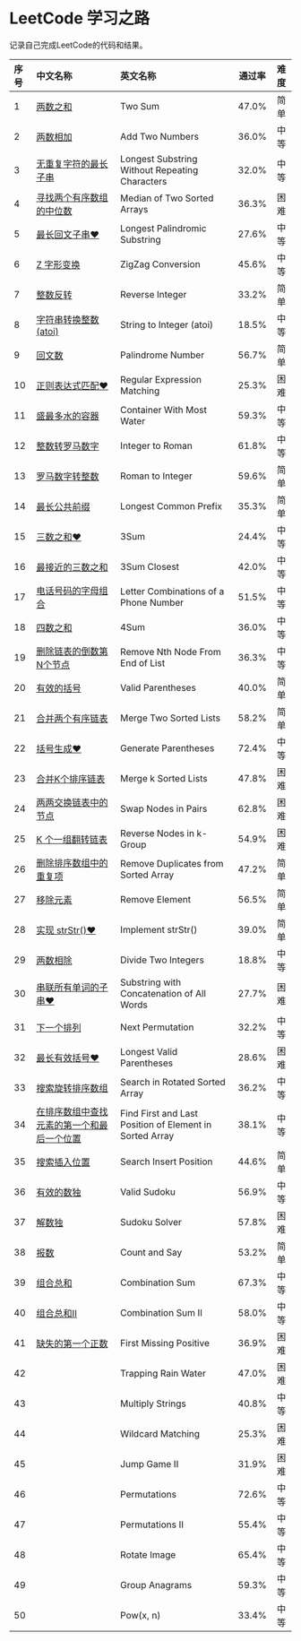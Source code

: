 # LeetCode 学习之路 #
记录自己完成LeetCode的代码和结果。  

序号 |    中文名称    |    英文名称    |    通过率    |    难度   
:--- |    :------    |    :-------   |    :-----:   |    :----:   
1    | [两数之和](./1.两数之和.md) | Two Sum | 47.0% | 简单  
2    | [两数相加](./2.两数相加.md) | Add Two Numbers | 36.0% | 中等  
3    | [无重复字符的最长子串](./3.无重复字符的最长子串.md) | Longest Substring Without Repeating Characters | 32.0% | 中等   
4    | [寻找两个有序数组的中位数](./4.寻找两个有序数组的中位数.md) | Median of Two Sorted Arrays | 36.3% | 困难  
5    | [最长回文子串❤](./5.最长回文子串.md) | Longest Palindromic Substring | 27.6% | 中等  
6    | [Z 字形变换](./6.Z字形变换.md) | ZigZag Conversion | 45.6% | 中等  
7    | [整数反转](./7.整数反转.md) | Reverse Integer | 33.2% | 简单  
8    | [字符串转换整数 (atoi)](./8.字符串转换整数(atoi).md) | String to Integer (atoi) | 18.5% | 中等  
9    | [回文数](./9.回文数.md) | Palindrome Number | 56.7% | 简单  
10   | [正则表达式匹配❤](./10.正则表达式匹配.md) | Regular Expression Matching | 25.3% | 困难  
11   | [盛最多水的容器](./11.盛最多水的容器.md) | Container With Most Water | 59.3% | 中等  
12   | [整数转罗马数字](./12.整数转罗马数字.md) | Integer to Roman | 61.8% | 中等  
13   | [罗马数字转整数](./13.罗马数字转整数.md) | Roman to Integer | 59.6% | 简单  
14   | [最长公共前缀](./14.最长公共前缀.md) | Longest Common Prefix | 35.3% | 简单  
15   | [三数之和❤](./15.三数之和.md) | 3Sum | 24.4% | 中等  
16   | [最接近的三数之和](./16.最接近的三数之和.md) | 3Sum Closest | 42.0% | 中等  
17   | [电话号码的字母组合](./17.电话号码的字母组合.md) | Letter Combinations of a Phone Number | 51.5% | 中等  
18   | [四数之和](./18.四数之和.md) | 4Sum | 36.0% | 中等  
19   | [删除链表的倒数第N个节点](./19.删除链表的倒数第N个节点.md) | Remove Nth Node From End of List | 36.3% | 中等  
20   | [有效的括号](./20.有效的括号.md) | Valid Parentheses | 40.0% | 简单  
21   | [合并两个有序链表](./21.合并两个有序链表.md) | Merge Two Sorted Lists | 58.2% | 简单  
22   | [括号生成❤](./22.括号生成.md) | Generate Parentheses | 72.4% | 中等  
23   | [合并K个排序链表](./23.合并K个排序链表.md) | Merge k Sorted Lists | 47.8% | 困难  
24   | [两两交换链表中的节点](./24.两两交换链表中的节点.md) | Swap Nodes in Pairs | 62.8% | 困难  
25   | [K 个一组翻转链表](./25.K个一组翻转链表.md) | Reverse Nodes in k-Group | 54.9% | 困难  
26   | [删除排序数组中的重复项](./26.删除排序数组中的重复项.md) | Remove Duplicates from Sorted Array | 47.2% | 简单  
27   | [移除元素](./27.移除元素.md) | Remove Element | 56.5% | 简单  
28   | [实现 strStr()❤](./28.实现strStr().md) | Implement strStr() | 39.0% | 简单  
29   | [两数相除](./29.两数相除.md) | Divide Two Integers | 18.8% | 中等  
30   | [串联所有单词的子串❤](./30.串联所有单词的子串.md) | Substring with Concatenation of All Words | 27.7% | 困难  
31   | [下一个排列](./31.下一个排列.md) | Next Permutation | 32.2% | 中等  
32   | [最长有效括号❤](./32.最长有效括号.md) | Longest Valid Parentheses | 28.6% | 困难  
33   | [搜索旋转排序数组](./33.搜索旋转排序数组.md) | Search in Rotated Sorted Array | 36.2% | 中等  
34   | [在排序数组中查找元素的第一个和最后一个位置](./34.在排序数组中查找元素的第一个和最后一个位置.md) |  Find First and Last Position of Element in Sorted Array | 38.1% | 中等  
35   | [搜索插入位置](./35.搜索插入位置.md) | Search Insert Position | 44.6% | 简单  
36   | [有效的数独](./36.有效的数独.md) | Valid Sudoku | 56.9% | 中等  
37   | [解数独](./37.解数独.md) | Sudoku Solver | 57.8% | 困难  
38   | [报数](./38.报数.md) | Count and Say | 53.2% | 简单  
39   | [组合总和](./39.组合总和.md) | Combination Sum | 67.3% | 中等  
40   | [组合总和Ⅱ](./40.组合总和Ⅱ.md) | Combination Sum II | 58.0% | 中等  
41   | [缺失的第一个正数](./41.缺失的第一个正数.md) | First Missing Positive | 36.9% | 困难  
42   | []() | Trapping Rain Water | 47.0% | 困难  
43   | []() | Multiply Strings | 40.8% | 中等  
44   | []() | Wildcard Matching | 25.3% | 困难  
45   | []() | Jump Game II | 31.9% | 困难  
46   | []() | Permutations | 72.6% | 中等  
47   | []() | Permutations II | 55.4% | 中等  
48   | []() | Rotate Image | 65.4% | 中等  
49   | []() | Group Anagrams | 59.3% | 中等  
50   | []() | Pow(x, n) | 33.4% | 中等  